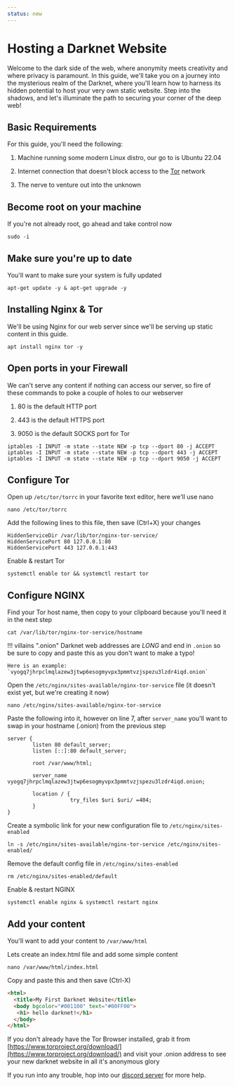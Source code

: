```yaml
---
status: new
---
```


# Hosting a Darknet Website
Welcome to the dark side of the web, where anonymity meets creativity and where privacy is paramount. In this guide, we'll take you on a journey into the mysterious realm of the Darknet, where you'll learn how to harness its hidden potential to host your very own static website. Step into the shadows, and let's illuminate the path to securing your corner of the deep web!

## Basic Requirements
For this guide, you'll need the following:

1. Machine running some modern Linux distro, our go to is Ubuntu 22.04

2. Internet connection that doesn't block access to the [Tor](https://www.torproject.org/) network

3. The nerve to venture out into the unknown

## Become root on  your machine
If you're not already root, go ahead and take control now
```
sudo -i
```
## Make sure you're up to date
You'll want to make sure your system is fully updated
```
apt-get update -y & apt-get upgrade -y
```

## Installing Nginx & Tor
We'll be using Nginx for our web server since we'll be serving up static content in this guide.

```
apt install nginx tor -y
```

## Open ports in your Firewall
We can't serve any content if nothing can access our server, so fire of these commands to poke a couple of holes to our webserver

1. 80 is the default HTTP port

2. 443 is the default HTTPS port

3. 9050 is the default SOCKS port for Tor

```
iptables -I INPUT -m state --state NEW -p tcp --dport 80 -j ACCEPT
iptables -I INPUT -m state --state NEW -p tcp --dport 443 -j ACCEPT
iptables -I INPUT -m state --state NEW -p tcp --dport 9050 -j ACCEPT
```

## Configure Tor
Open up `/etc/tor/torrc` in your favorite text editor, here we'll use nano
```
nano /etc/tor/torrc
```

Add the following lines to this file, then save (Ctrl+X) your changes
```
HiddenServiceDir /var/lib/tor/nginx-tor-service/
HiddenServicePort 80 127.0.0.1:80
HiddenServicePort 443 127.0.0.1:443
```

Enable & restart Tor
```
systemctl enable tor && systemctl restart tor
```

## Configure NGINX
Find your Tor host name, then copy to your clipboard because you'll need it in the next step

```
cat /var/lib/tor/nginx-tor-service/hostname
```

!!! villains ".onion"
    Darknet web addresses are *LONG* and end in `.onion` so be sure to copy and paste this as you don't want to make a typo!

    Here is an example: `vyogq7jhrpclmqlazew3jtwp6esogmyvpx3pmmtvzjspezu3lzdr4iqd.onion`

Open the `/etc/nginx/sites-available/nginx-tor-service` file (it doesn't exist yet, but we're creating it now)
```
nano /etc/nginx/sites-available/nginx-tor-service
```

Paste the following into it, however on line 7, after `server_name` you'll want to swap in your hostname (.onion) from the previous step
``` linenums="1" hl_lines="7"
server {
        listen 80 default_server;
        listen [::]:80 default_server;
 
        root /var/www/html;
 
        server_name vyogq7jhrpclmqlazew3jtwp6esogmyvpx3pmmtvzjspezu3lzdr4iqd.onion;
 
        location / {
                    try_files $uri $uri/ =404;
        }
}
```

Create a symbolic link for your new configuration file to `/etc/nginx/sites-enabled`
```
ln -s /etc/nginx/sites-available/nginx-tor-service /etc/nginx/sites-enabled/
```

Remove the default config file in `/etc/nginx/sites-enabled`
```
rm /etc/nginx/sites-enabled/default
```

Enable & restart NGINX
```
systemctl enable nginx & systemctl restart nginx
```

## Add your content
You'll want to add your content to `/var/www/html`

Lets create an index.html file and add some simple content
```
nano /var/www/html/index.html
```

Copy and paste this and then save (Ctrl-X)
``` html
<html>
  <title>My First Darknet Website</title>
  <body bgcolor="#001100" text="#00FF00">
   <h1> hello darknet!</h1>
  </body>
</html>
```

If you don't already have the Tor Browser installed, grab it from [https://www.torproject.org/download/](https://www.torproject.org/download/) and visit your .onion address to see your new darknet website in all it's anonymous glory


If you run into any trouble, hop into our [discord server](https://vault.villains.live/#discord) for more help.